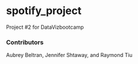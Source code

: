 # spotify_project
Project #2 for DataVizbootcamp

### Contributors
Aubrey Beltran, Jennifer Shtaway, and Raymond Tiu
